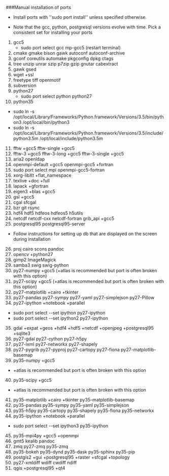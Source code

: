 ###Manual installation of ports

- Install ports with ''sudo port install'' unless specified otherwise.

- Note that the gcc, python, postgresql versions evolve with time. Pick a consistent set for installing your ports

1. gcc5
   - sudo port select gcc mp-gcc5 (restart terminal)
2. cmake gmake bison gawk autoconf autoconf-archive
3. gconf coreutils automake pkgconfig dpkg ctags
4. tree unzip unrar szip p7zip gzip gnutar cabextract
5. gawk gsed
6. wget +ssl
7. freetype tiff openmotif
8. subversion
9. python27
   - sudo port select python python27
10. python35
   - sudo ln -s /opt/local/Library/Frameworks/Python.framework/Versions/3.5/bin/python3 /opt/local/bin/python3
   - sudo ln -s /opt/local/Library/Frameworks/Python.framework/Versions/3.5/include/python3.5m /opt/local/include/python3.5m
11. fftw +gcc5 fftw-single +gcc5
12. fftw-3 +gcc5 fftw-3-long +gcc5 fftw-3-single +gcc5
13. aria2 openldap
14. openmpi-default +gcc5 openmpi-gcc5 +fortran
15. sudo port select mpi openmpi-gcc5-fortran
16. xorg-libXt +flat_namespace
17. texlive +doc +full
18. lapack +gfortran
19. eigen3 +blas +gcc5
20. gsl +gcc5
21. cgal sfcgal
22. bzr git rsync
23. hdf4 hdf5 hdfeos hdfeos5 h5utils
24. netcdf netcdf-cxx netcdf-fortran grib_api +gcc5
25. postgresql95 postgresql95-server
   - Follow instructions for setting up db that are displayed on the screen during installation
26. proj cairo scons pandoc
27. opencv +python27
28. gimp2 ImageMagick
29. samba3 swig swig-python
30. py27-numpy +gcc5 (+atlas is recommended but port is often broken with this option)
31. py27-scipy +gcc5 (+atlas is recommended but port is often broken with this option)
32. py27-matplotlib +cairo +tkinter
33. py27-pandas py27-sympy py27-yaml py27-simplejson py27-Pillow
34. py27-ipython +notebook +parallel
   - sudo port select --set ipython py27-ipython
   - sudo port select --set ipython2 py27-ipython
35. gdal +expat +geos +hdf4 +hdf5 +netcdf +openjpeg +postgresql95 +sqlite3
36. py27-gdal py27-cython py27-h5py
37. py27-lxml py27-networkx py27-shapely
38. py27-pygrib py27-pyproj py27-cartopy py27-fiona py27-matplotlib-basemap
39. py35-numpy +gcc5
   - +atlas is recommended but port is often broken with this option
40. py35-scipy +gcc5
   - +atlas is recommended but port is often broken with this option
41. py35-matplotlib +cairo +tkinter py35-matplotlib-basemap
42. py35-pandas py35-sympy py35-yaml py35-simplejson
43. py35-h5py py35-cartopy py35-shapely py35-fiona py35-networkx
44. py35-ipython +notebook +parallel
   - sudo port select --set ipython3 py35-ipython
45. py35-mpi4py +gcc5 +openmpi
46. gmt5 kealib pandoc
47. zmq py27-zmq py35-zmq
48. py35-bokeh py35-dynd py35-dask py35-sphinx py35-pip
49. postgis2 +gui +postgresql95 +raster +sfcgal +topology
50. py27-xmldiff wdiff cwdiff ndiff
51. qgis +postgresql95 +qt4
